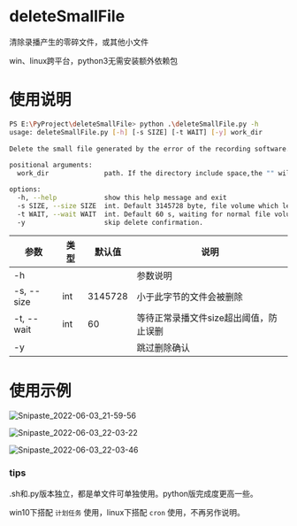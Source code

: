 

# deleteSmallFile
清除录播产生的零碎文件，或其他小文件

win、linux跨平台，python3无需安装额外依赖包

# 使用说明

```bash
PS E:\PyProject\deleteSmallFile> python .\deleteSmallFile.py -h
usage: deleteSmallFile.py [-h] [-s SIZE] [-t WAIT] [-y] work_dir                                                 
                                                                                                                 
Delete the small file generated by the error of the recording software. It is recommended to execute periodically
                                                                                                                 
positional arguments:                                                                                            
  work_dir              path. If the directory include space,the "" will be necessary.

options:
  -h, --help            show this help message and exit
  -s SIZE, --size SIZE  int. Default 3145728 byte, file volume which less than this args will be removed.
  -t WAIT, --wait WAIT  int. Default 60 s, waiting for normal file volume to exceed threshold.
  -y                    skip delete confirmation.
```



| 参数       | 类型 | 默认值  | 说明                                   |
| ---------- | ---- | ------- | -------------------------------------- |
| -h         |      |         | 参数说明                               |
| -s, --size | int  | 3145728 | 小于此字节的文件会被删除               |
| -t, --wait | int  | 60      | 等待正常录播文件size超出阈值，防止误删 |
| -y         |      |         | 跳过删除确认                           |

# 使用示例
![Snipaste_2022-06-03_21-59-56](https://user-images.githubusercontent.com/33590269/171870253-a3d14b43-7042-4924-a28a-0aad382c0444.png)

![Snipaste_2022-06-03_22-03-22](https://user-images.githubusercontent.com/33590269/171870265-7b9e96b4-fa33-4afe-87ec-f26afa71ed77.png)

![Snipaste_2022-06-03_22-03-46](https://user-images.githubusercontent.com/33590269/171870269-54e6ec0a-4818-4c1e-9f83-ff8cfd156e21.png)

### tips

.sh和.py版本独立，都是单文件可单独使用。python版完成度更高一些。

win10下搭配 `计划任务` 使用，linux下搭配 `cron` 使用，不再另作说明。
